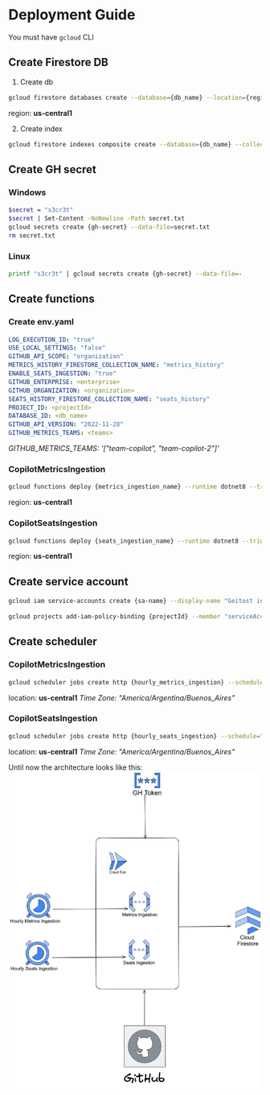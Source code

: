 # Deployment Guide
You must have `gcloud` CLI
## Create Firestore DB
1. Create db

```bash
gcloud firestore databases create --database={db_name} --location={region}
```
region: __us-central1__

2. Create index

```bash
gcloud firestore indexes composite create --database={db_name} --collection-group=metrics_history --field-config=field-path="team_data,order=ascending" --field-config=field-path="date,order=ascending" --field-config=field-path="name,order=ascending"
```

## Create GH secret
### Windows
```bash
$secret = "s3cr3t"
$secret | Set-Content -NoNewline -Path secret.txt
gcloud secrets create {gh-secret} --data-file=secret.txt
rm secret.txt
```
### Linux
```bash
printf "s3cr3t" | gcloud secrets create {gh-secret} --data-file=-
```

## Create functions
### Create env.yaml
```yaml
LOG_EXECUTION_ID: "true"
USE_LOCAL_SETTINGS: "false"
GITHUB_API_SCOPE: "organization"
METRICS_HISTORY_FIRESTORE_COLLECTION_NAME: "metrics_history"
ENABLE_SEATS_INGESTION: "true"
GITHUB_ENTERPRISE: <enterprise>
GITHUB_ORGANIZATION: <organization>
SEATS_HISTORY_FIRESTORE_COLLECTION_NAME: "seats_history"
PROJECT_ID: <projectId>
DATABASE_ID: <db_name>
GITHUB_API_VERSION: "2022-11-28"
GITHUB_METRICS_TEAMS: <teams>
```
*GITHUB_METRICS_TEAMS: '["team-copilot", "team-copilot-2"]'*

### CopilotMetricsIngestion
```bash
gcloud functions deploy {metrics_ingestion_name} --runtime dotnet8 --trigger-http --entry-point Microsoft.CopilotDashboard.DataIngestion.Functions.CopilotMetricsIngestion --region {region} --env-vars-file env.yaml --set-secrets="GITHUB_TOKEN={gh-secret}:latest"
```

region: __us-central1__

### CopilotSeatsIngestion
```bash
gcloud functions deploy {seats_ingestion_name} --runtime dotnet8 --trigger-http --entry-point Microsoft.CopilotDashboard.DataIngestion.Functions.CopilotSeatsIngestion --region {region} --env-vars-file env.yaml --set-secrets="GITHUB_TOKEN={gh-secret}:latest"
```


region: __us-central1__

## Create service account
```bash
gcloud iam service-accounts create {sa-name} --display-name "Geitost invoker service account" --description "SA for schedulers to invoke functions securely"
```

```bash
gcloud projects add-iam-policy-binding {projectId} --member "serviceAccount:{sa-name}@{projectId}.iam.gserviceaccount.com" --role "roles/run.invoker"
```

## Create scheduler
### CopilotMetricsIngestion
```bash
gcloud scheduler jobs create http {hourly_metrics_ingestion} --schedule="0 * * * *" --uri={metrics_ingestion_uri} --http-method=GET --time-zone={timezone} --description="Invokes Metrics Ingestion API each hour to populate db" --location {location} --oidc-service-account-email="{sa-name}@{project_id}.iam.gserviceaccount.com" --oidc-token-audience={metrics_ingestion_uri}
```
location: __us-central1__
*Time Zone: "America/Argentina/Buenos_Aires"*

### CopilotSeatsIngestion
```bash
gcloud scheduler jobs create http {hourly_seats_ingestion} --schedule="0 * * * *" --uri={seats_ingestion_uri} --http-method=GET --time-zone={timezone} --description="Invokes Seats Ingestion API each hour to populate db" --location {location} --oidc-service-account-email="{sa-name}@{project_id}.iam.gserviceaccount.com" --oidc-token-audience={seats_ingestion_uri}
```
location: __us-central1__
*Time Zone: "America/Argentina/Buenos_Aires"*

Until now the architecture looks like this:
![Architecture Stage 1](docs/deployment/arch-stage-1.png)